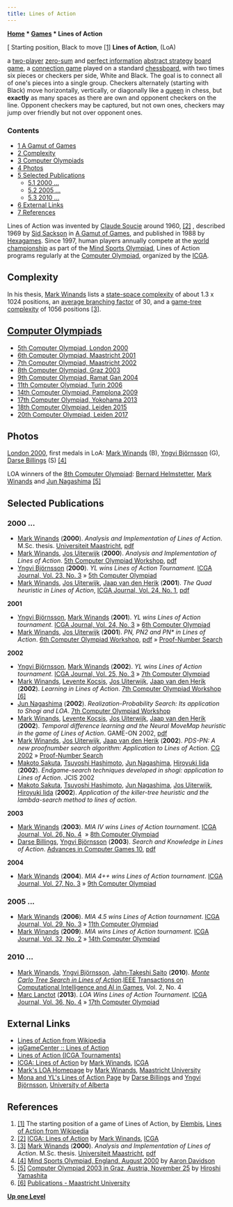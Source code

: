 ```yaml
---
title: Lines of Action
---
```

**[Home](Home "Home") \* [Games](Games "Games") \* Lines of Action**



[ Starting position, Black to move <a id="cite-note-1" href="#cite-ref-1">[1]</a>
**Lines of Action**, (LoA)  

a [two-player](https://en.wikipedia.org/wiki/Two-player_game) [zero-sum](https://en.wikipedia.org/wiki/Zero-sum_%28game_theory%29) and [perfect information](https://en.wikipedia.org/wiki/Perfect_information) [abstract strategy](https://en.wikipedia.org/wiki/Abstract_strategy) [board game](https://en.wikipedia.org/wiki/Board_game), a [connection game](https://en.wikipedia.org/wiki/Connection_game) played on a standard [chessboard](Chessboard "Chessboard"), with two times six pieces or checkers per side, White and Black. The goal is to connect all of one's pieces into a single group. Checkers alternately (starting with Black) move horizontally, vertically, or diagonally like a [queen](Queen "Queen") in chess, but **exactly** as many spaces as there are own and opponent checkers on the line. Opponent checkers may be captured, but not own ones, checkers may jump over friendly but not over opponent ones.



### Contents


* [1 A Gamut of Games](#a-gamut-of-games)
* [2 Complexity](#complexity)
* [3 Computer Olympiads](#computer-olympiads)
* [4 Photos](#photos)
* [5 Selected Publications](#selected-publications)
	+ [5.1 2000 ...](#2000-...)
	+ [5.2 2005 ...](#2005-...)
	+ [5.3 2010 ...](#2010-...)
* [6 External Links](#external-links)
* [7 References](#references)






Lines of Action was invented by [Claude Soucie](http://fr.wikipedia.org/wiki/Claude_Soucie) around 1960, <a id="cite-note-2" href="#cite-ref-2">[2]</a> , described 1969 by [Sid Sackson](https://en.wikipedia.org/wiki/Sid_Sackson) in [A Gamut of Games](https://en.wikipedia.org/wiki/A_Gamut_of_Games), and published in 1988 by [Hexagames](http://de.wikipedia.org/wiki/Hexagames). Since 1997, human players annually compete at the [world championship](https://en.wikipedia.org/wiki/Lines_of_Action#Champions) as part of the [Mind Sports Olympiad](https://en.wikipedia.org/wiki/Mind_Sports_Olympiad), Lines of Action programs regularly at the [Computer Olympiad](Computer_Olympiad "Computer Olympiad"), organized by the [ICGA](ICGA "ICGA").



## Complexity


In his thesis, [Mark Winands](Mark_Winands "Mark Winands") lists a [state-space complexity](https://en.wikipedia.org/wiki/Game_complexity#State-space_complexity) of about 1.3 x 1024 positions, an [average branching factor](Branching_Factor "Branching Factor") of 30, and a [game-tree complexity](https://en.wikipedia.org/wiki/Game_complexity#Game-tree_complexity) of 1056 positions <a id="cite-note-3" href="#cite-ref-3">[3]</a>. 



## [Computer Olympiads](Computer_Olympiad "Computer Olympiad")


* [5th Computer Olympiad, London 2000](5th_Computer_Olympiad#LOA "5th Computer Olympiad")
* [6th Computer Olympiad, Maastricht 2001](6th_Computer_Olympiad#LOA "6th Computer Olympiad")
* [7th Computer Olympiad, Maastricht 2002](7th_Computer_Olympiad#LOA "7th Computer Olympiad")
* [8th Computer Olympiad, Graz 2003](8th_Computer_Olympiad#LOA "8th Computer Olympiad")
* [9th Computer Olympiad, Ramat Gan 2004](9th_Computer_Olympiad#LOA "9th Computer Olympiad")
* [11th Computer Olympiad, Turin 2006](11th_Computer_Olympiad#LOA "11th Computer Olympiad")
* [14th Computer Olympiad, Pamplona 2009](14th_Computer_Olympiad#LOA "14th Computer Olympiad")
* [17th Computer Olympiad, Yokohama 2013](17th_Computer_Olympiad#LOA "17th Computer Olympiad")
* [18th Computer Olympiad, Leiden 2015](18th_Computer_Olympiad#LOA "18th Computer Olympiad")
* [20th Computer Olympiad, Leiden 2017](20th_Computer_Olympiad#LOA "20th Computer Olympiad")


## Photos


 [](http://spaz.ca/aaron/gallery/england2000/games.html) 
[London 2000](5th_Computer_Olympiad#LOA "5th Computer Olympiad"), first medals in LoA: [Mark Winands](Mark_Winands "Mark Winands") (B), [Yngvi Björnsson](Yngvi_Bj%C3%B6rnsson "Yngvi Björnsson") (G), [Darse Billings](Darse_Billings "Darse Billings") (S) <a id="cite-note-4" href="#cite-ref-4">[4]</a>



 [](http://www.yss-aya.com/photo/graz2003/1125/Htmls/PICT1202.html) 
LOA winners of the [8th Computer Olympiad](8th_Computer_Olympiad#LOA "8th Computer Olympiad"): [Bernard Helmstetter](Bernard_Helmstetter "Bernard Helmstetter"), [Mark Winands](Mark_Winands "Mark Winands") and [Jun Nagashima](Jun_Nagashima "Jun Nagashima") <a id="cite-note-5" href="#cite-ref-5">[5]</a>



## Selected Publications


### 2000 ...


* [Mark Winands](Mark_Winands "Mark Winands") (**2000**). *Analysis and Implementation of Lines of Action*. M.Sc. thesis. [Universiteit Maastricht](Maastricht_University "Maastricht University"), [pdf](http://ilk.uvt.nl/icga/games/Loa/documents/Analysis%20and%20Implementation.pdf)
* [Mark Winands](Mark_Winands "Mark Winands"), [Jos Uiterwijk](Jos_Uiterwijk "Jos Uiterwijk") (**2000**). *Analysis and Implementation of Lines of Action*. [5th Computer Olympiad Workshop](5th_Computer_Olympiad#Workshop "5th Computer Olympiad"), [pdf](https://dke.maastrichtuniversity.nl/m.winands/documents/workshop_2000.pdf)
* [Yngvi Björnsson](Yngvi_Bj%C3%B6rnsson "Yngvi Björnsson") (**2000**). *YL wins Lines of Action Tournament.* [ICGA Journal, Vol. 23, No. 3](ICGA_Journal#23_3 "ICGA Journal") » [5th Computer Olympiad](5th_Computer_Olympiad#LOA "5th Computer Olympiad")
* [Mark Winands](Mark_Winands "Mark Winands"), [Jos Uiterwijk](Jos_Uiterwijk "Jos Uiterwijk"), [Jaap van den Herik](Jaap_van_den_Herik "Jaap van den Herik") (**2001**). *The Quad heuristic in Lines of Action*, [ICGA Journal, Vol. 24, No. 1](ICGA_Journal#24_1 "ICGA Journal"), [pdf](http://www.personeel.unimaas.nl/m-winands/documents/The_Quad_Heuristic_in_Lines_of_Action.pdf)


**2001**



* [Yngvi Björnsson](Yngvi_Bj%C3%B6rnsson "Yngvi Björnsson"), [Mark Winands](Mark_Winands "Mark Winands") (**2001**). *YL wins Lines of Action tournament*. [ICGA Journal, Vol. 24, No. 3](ICGA_Journal#24_3 "ICGA Journal") » [6th Computer Olympiad](6th_Computer_Olympiad#LOA "6th Computer Olympiad")
* [Mark Winands](Mark_Winands "Mark Winands"), [Jos Uiterwijk](Jos_Uiterwijk "Jos Uiterwijk") (**2001**). *PN, PN2 and PN\* in Lines of Action*. [6th Computer Olympiad Workshop](6th_Computer_Olympiad#Workshop "6th Computer Olympiad"), [pdf](https://dke.maastrichtuniversity.nl/m.winands/documents/PN_PN2_AND_PNstar_%20IN_LOA.pdf) » [Proof-Number Search](Proof-Number_Search "Proof-Number Search")


**2002**



* [Yngvi Björnsson](Yngvi_Bj%C3%B6rnsson "Yngvi Björnsson"), [Mark Winands](Mark_Winands "Mark Winands") (**2002**). *YL wins Lines of Action tournament*. [ICGA Journal, Vol. 25, No. 3](ICGA_Journal#25_3 "ICGA Journal") » [7th Computer Olympiad](7th_Computer_Olympiad#LOA "7th Computer Olympiad")
* [Mark Winands](Mark_Winands "Mark Winands"), [Levente Kocsis](Levente_Kocsis "Levente Kocsis"), [Jos Uiterwijk](Jos_Uiterwijk "Jos Uiterwijk"), [Jaap van den Herik](Jaap_van_den_Herik "Jaap van den Herik") (**2002**). *Learning in Lines of Action*. [7th Computer Olympiad Workshop](7th_Computer_Olympiad#Workshop "7th Computer Olympiad") <a id="cite-note-6" href="#cite-ref-6">[6]</a>
* [Jun Nagashima](Jun_Nagashima "Jun Nagashima") (**2002**). *Realization-Probability Search: Its application to Shogi and LOA*. [7th Computer Olympiad Workshop](7th_Computer_Olympiad#Workshop "7th Computer Olympiad")
* [Mark Winands](Mark_Winands "Mark Winands"), [Levente Kocsis](Levente_Kocsis "Levente Kocsis"), [Jos Uiterwijk](Jos_Uiterwijk "Jos Uiterwijk"), [Jaap van den Herik](Jaap_van_den_Herik "Jaap van den Herik") (**2002**). *Temporal difference learning and the Neural MoveMap heuristic in the game of Lines of Action*. GAME-ON 2002, [pdf](http://citeseerx.ist.psu.edu/viewdoc/download?doi=10.1.1.99.9038&rep=rep1&type=pdf)
* [Mark Winands](Mark_Winands "Mark Winands"), [Jos Uiterwijk](Jos_Uiterwijk "Jos Uiterwijk"), [Jaap van den Herik](Jaap_van_den_Herik "Jaap van den Herik") (**2002**). *PDS-PN: A new proofnumber search algorithm: Application to Lines of Action*. [CG 2002](CG_2002 "CG 2002") » [Proof-Number Search](Proof-Number_Search "Proof-Number Search")
* [Makoto Sakuta](Makoto_Sakuta "Makoto Sakuta"), [Tsuyoshi Hashimoto](Tsuyoshi_Hashimoto "Tsuyoshi Hashimoto"), [Jun Nagashima](Jun_Nagashima "Jun Nagashima"), [Hiroyuki Iida](Hiroyuki_Iida "Hiroyuki Iida") (**2002**). *Endgame-search techniques developed in shogi: application to Lines of Action*. JCIS 2002
* [Makoto Sakuta](Makoto_Sakuta "Makoto Sakuta"), [Tsuyoshi Hashimoto](Tsuyoshi_Hashimoto "Tsuyoshi Hashimoto"), [Jun Nagashima](Jun_Nagashima "Jun Nagashima"), [Jos Uiterwijk](Jos_Uiterwijk "Jos Uiterwijk"), [Hiroyuki Iida](Hiroyuki_Iida "Hiroyuki Iida") (**2002**). *Application of the killer-tree heuristic and the lambda-search method to lines of action*.


**2003**



* [Mark Winands](Mark_Winands "Mark Winands") (**2003**). *MIA IV wins Lines of Action tournament*. [ICGA Journal, Vol. 26, No. 4](ICGA_Journal#26_4 "ICGA Journal")  » [8th Computer Olympiad](8th_Computer_Olympiad#LOA "8th Computer Olympiad")
* [Darse Billings](Darse_Billings "Darse Billings"), [Yngvi Björnsson](Yngvi_Bj%C3%B6rnsson "Yngvi Björnsson") (**2003**). *Search and Knowledge in Lines of Action*. [Advances in Computer Games 10](Advances_in_Computer_Games_10 "Advances in Computer Games 10"), [pdf](http://webdocs.cs.ualberta.ca/~darse/Papers/skloa-sub.pdf)


**2004**



* [Mark Winands](Mark_Winands "Mark Winands") (**2004**). *MIA 4++ wins Lines of Action tournament*. [ICGA Journal, Vol. 27, No. 3](ICGA_Journal#27_3 "ICGA Journal") » [9th Computer Olympiad](9th_Computer_Olympiad#LOA "9th Computer Olympiad")


### 2005 ...


* [Mark Winands](Mark_Winands "Mark Winands") (**2006**). *MIA 4.5 wins Lines of Action tournament*. [ICGA Journal, Vol. 29, No. 3](ICGA_Journal#29_3 "ICGA Journal") » [11th Computer Olympiad](11th_Computer_Olympiad#LOA "11th Computer Olympiad")
* [Mark Winands](Mark_Winands "Mark Winands") (**2009**). *MIA wins Lines of Action tournament*. [ICGA Journal, Vol. 32, No. 2](ICGA_Journal#32_2 "ICGA Journal") » [14th Computer Olympiad](14th_Computer_Olympiad#LOA "14th Computer Olympiad")


### 2010 ...


* [Mark Winands](Mark_Winands "Mark Winands"), [Yngvi Björnsson](Yngvi_Bj%C3%B6rnsson "Yngvi Björnsson"), [Jahn-Takeshi Saito](Jahn-Takeshi_Saito "Jahn-Takeshi Saito") (**2010**). *[Monte Carlo Tree Search in Lines of Action](http://ieeexplore.ieee.org/xpl/freeabs_all.jsp?arnumber=5523941)*.[IEEE Transactions on Computational Intelligence and AI in Games](IEEE#TOCIAIGAMES "IEEE"), Vol. 2, No. 4
* [Marc Lanctot](Marc_Lanctot "Marc Lanctot") (**2013**). *LOA Wins Lines of Action Tournament*. [ICGA Journal, Vol. 36, No. 4](ICGA_Journal#36_4 "ICGA Journal") » [17th Computer Olympiad](17th_Computer_Olympiad#LOA "17th Computer Olympiad")


## External Links


* [Lines of Action from Wikipedia](https://en.wikipedia.org/wiki/Lines_of_Action)
* [igGameCenter :: Lines of Action](http://www.iggamecenter.com/info/en/loa.html)
* [Lines of Action (ICGA Tournaments)](https://www.game-ai-forum.org/icga-tournaments/game.php?id=6)
* [ICGA: Lines of Action](http://icga.leidenuniv.nl/icga/games/Loa/) by [Mark Winands](Mark_Winands "Mark Winands"), [ICGA](ICGA "ICGA")
* [Mark's LOA Homepage](https://dke.maastrichtuniversity.nl/m.winands/loa/) by [Mark Winands](Mark_Winands "Mark Winands"), [Maastricht University](Maastricht_University "Maastricht University")
* [Mona and YL's Lines of Action Page](https://webdocs.cs.ualberta.ca/~darse/LOA/) by [Darse Billings](Darse_Billings "Darse Billings") and [Yngvi Björnsson](Yngvi_Bj%C3%B6rnsson "Yngvi Björnsson"), [University of Alberta](University_of_Alberta "University of Alberta")


## References


1. <a id="cite-ref-1" href="#cite-note-1">[1]</a> The starting position of a game of Lines of Action, by [Elembis](https://en.wikipedia.org/wiki/User:Elembis), [Lines of Action from Wikipedia](https://en.wikipedia.org/wiki/Lines_of_Action)
2. <a id="cite-ref-2" href="#cite-note-2">[2]</a> [ICGA: Lines of Action](http://icga.leidenuniv.nl/icga/games/Loa/) by [Mark Winands](Mark_Winands "Mark Winands"), [ICGA](ICGA "ICGA")
3. <a id="cite-ref-3" href="#cite-note-3">[3]</a> [Mark Winands](Mark_Winands "Mark Winands") (**2000**). *Analysis and Implementation of Lines of Action*. M.Sc. thesis. [Universiteit Maastricht](Maastricht_University "Maastricht University"), [pdf](http://ilk.uvt.nl/icga/games/Loa/documents/Analysis%20and%20Implementation.pdf)
4. <a id="cite-ref-4" href="#cite-note-4">[4]</a> [Mind Sports Olympiad, England, August 2000](http://spaz.ca/aaron/gallery/england2000/games.html) by [Aaron Davidson](index.php?title=Aaron_Davidson&action=edit&redlink=1 "Aaron Davidson (page does not exist)")
5. <a id="cite-ref-5" href="#cite-note-5">[5]</a> [Computer Olympiad 2003 in Graz, Austria, November 25](http://www.yss-aya.com/photo/graz2003/1125/index01.html) by [Hiroshi Yamashita](Hiroshi_Yamashita "Hiroshi Yamashita")
6. <a id="cite-ref-6" href="#cite-note-6">[6]</a> [Publications - Maastricht University](https://dke.maastrichtuniversity.nl/m.winands/publications.html)

**[Up one Level](Games "Games")**







 
